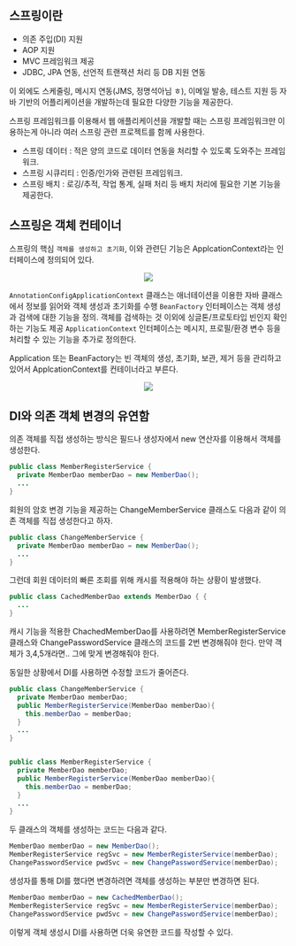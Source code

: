 ## 스프링이란

- 의존 주입(DI) 지원
- AOP 지원
- MVC 프레임워크 제공
- JDBC, JPA 연동, 선언적 트랜잭션 처리 등 DB 지원 연동

이 외에도 스케줄링, 메시지 연동(JMS, 정명석아님 ㅎ), 이메일 발송, 테스트 지원 등 자바 기반의 어플리케이션을 개발하는데 필요한 다양한 기능을 제공한다.

스프링 프레임워크를 이용해서 웹 애플리케이션을 개발할 때는 스프링 프레임워크만 이용하는게 아니라 여러 스프링 관련 프로젝트를 함께 사용한다.

- 스프링 데이터 : 적은 양의 코드로 데이터 연동을 처리할 수 있도록 도와주는 프레임워크.
- 스프링 시큐리티 : 인증/인가와 관련된 프레임워크.
- 스프링 배치 : 로깅/추적, 작업 통계, 실패 처리 등 배치 처리에 필요한 기본 기능을 제공한다.

## 스프링은 객체 컨테이너

스프링의 핵심 `객체를 생성하고 초기화`, 이와 관련딘 기능은 ApplcationContext라는 인터페이스에 정의되어 있다.

<div align="center">
  <img src="https://user-images.githubusercontent.com/97272787/232374505-45d469f6-1cb2-4264-a981-2c8da675b021.png">
</div>

`AnnotationConfigApplicationContext` 클래스는 애너테이션을 이용한 자바 클래스에서 정보를 읽어와 객체 생성과 초기화를 수행
`BeanFactory` 인터페이스는 객체 생성과 검색에 대한 기능을 정의. 객체를 검색하는 것 이외에 싱글톤/프로토타입 빈인지 확인하는 기능도 제공
`ApplicationContext` 인터페이스는 메시지, 프로필/환경 변수 등을 처리할 수 있는 기능을 추가로 정의한다.

Application 또는 BeanFactory는 빈 객체의 생성, 초기화, 보관, 제거 등을 관리하고 있어서 ApplcationContext를 컨테이너라고 부른다.

<div align="center">
  <img src="https://user-images.githubusercontent.com/97272787/232374859-ad5b0e44-a7d7-414f-87ce-6c509f067fac.png">
</div>

## DI와 의존 객체 변경의 유연함

의존 객체를 직접 생성하는 방식은 필드나 생성자에서 new 연산자를 이용해서 객체를 생성한다.

```java
public class MemberRegisterService {
  private MemberDao memberDao = new MemberDao();
  ...
}
```

회원의 암호 변경 기능을 제공하는 ChangeMemberService 클래스도 다음과 같이 의존 객체를 직접 생성한다고 하자.

```java
public class ChangeMemberService {
  private MemberDao memberDao = new MemberDao();
  ...
}
```

그런데 회원 데이터의 빠른 조회를 위해 캐시를 적용해야 하는 상황이 발생했다.

```java
public class CachedMemberDao extends MemberDao { {
  ...
}
```

캐시 기능을 적용한 ChachedMemberDao를 사용하려면 MemberRegisterService 클래스와 ChangePasswordService 클래스의 코드를 2번 변경해줘야 한다. 만약 객체가 3,4,5개라면.. 그에 맞게 변경해줘야 한다.

동일한 상황에서 DI를 사용하면 수정할 코드가 줄어즌다.

```java
public class ChangeMemberService {
  private MemberDao memberDao;
  public MemberRegisterService(MemberDao memberDao){
    this.memberDao = memberDao;
  }
  ...
}


public class MemberRegisterService {
  private MemberDao memberDao;
  public MemberRegisterService(MemberDao memberDao){
    this.memberDao = memberDao;
  }
  ...
}
```

두 클래스의 객체를 생성하는 코드는 다음과 같다.

```java
MemberDao memberDao = new MemberDao();
MemberRegisterService regSvc = new MemberRegisterService(memberDao);
ChangePasswordService pwdSvc = new ChangePasswordService(memberDao);
```

생성자를 통해 DI를 했다면 변경하려면 객체를 생성하는 부분만 변경하면 된다.

```java
MemberDao memberDao = new CachedMemberDao();
MemberRegisterService regSvc = new MemberRegisterService(memberDao);
ChangePasswordService pwdSvc = new ChangePasswordService(memberDao);
```

이렇게 객체 생성시 DI를 사용하면 더욱 유연한 코드를 작성할 수 있다.

